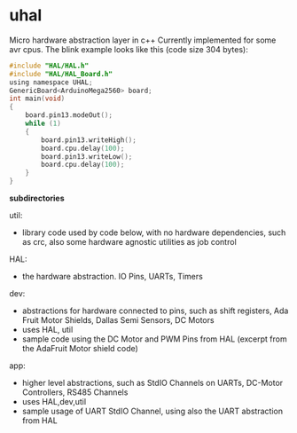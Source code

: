 # uhal
Micro hardware abstraction layer in c++
Currently implemented for some avr cpus. The blink example looks like this (code size 304 bytes):

```C
#include "HAL/HAL.h"
#include "HAL/HAL_Board.h"
using namespace UHAL;
GenericBoard<ArduinoMega2560> board;
int main(void)
{
	board.pin13.modeOut();
	while (1)
	{
		board.pin13.writeHigh();
		board.cpu.delay(100);
		board.pin13.writeLow();
		board.cpu.delay(100);
	}
}
```

**subdirectories**

util:
 * library code used by code below, with no hardware dependencies, such as crc, also some hardware agnostic utilities as job control
 
HAL:  
 * the hardware abstraction. IO Pins, UARTs, Timers
 
dev:
 * abstractions for hardware connected to pins, such as shift registers, Ada Fruit Motor Shields, Dallas Semi Sensors, DC Motors
 * uses HAL, util
 * sample code using the DC Motor and PWM Pins from HAL (excerpt from the AdaFruit Motor shield code)

app: 
 * higher level abstractions, such as StdIO Channels on UARTs, DC-Motor Controllers, RS485 Channels
 * uses HAL,dev,util
 * sample usage of UART StdIO Channel, using also the UART abstraction from HAL
